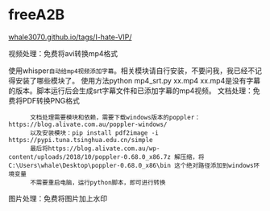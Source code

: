 # freeA2B
[whale3070.github.io/tags/I-hate-VIP/](https://whale3070.github.io/tags/I-hate-VIP/)

视频处理：免费将avi转换mp4格式 

使用whisper`自动给mp4视频添加字幕`。相关模块请自行安装，不要问我，我已经不记得安装了哪些模块了。
使用方法python mp4_srt.py xx.mp4
xx.mp4是没有字幕的版本。脚本运行后会生成srt字幕文件和已添加字幕的mp4视频。
文档处理：免费将PDF转换PNG格式 
```
      文档处理需要模块和依赖，需要下载windows版本的poppler：https://blog.alivate.com.au/poppler-windows/
      以及安装模块：pip install pdf2image -i https://pypi.tuna.tsinghua.edu.cn/simple
      最后将https://blog.alivate.com.au/wp-content/uploads/2018/10/poppler-0.68.0_x86.7z 解压缩，将 C:\Users\whale\Desktop\poppler-0.68.0_x86\bin 这个绝对路径添加到windows环境变量
      不需要重启电脑，运行python脚本，即可进行转换
```
图片处理：免费将图片加上水印
